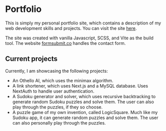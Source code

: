 # Portfolio

This is simply my personal portfolio site, which contains a description of my web development skills and projects. You can visit the site [here](https://ryan-groch.github.io/portfolio/).

The site was created with vanilla Javascript, SCSS, and Vite as the build tool. The website [formsubmit.co](https://formsubmit.co/) handles the contact form.

## Current projects

Currently, I am showcasing the following projects:

- An Othello AI, which uses the minimax algorithm.
- A link shortener, which uses Next.js and a MySQL database. Uses NextAuth to handle user authentication.
- A Sudoku generator and solver, which uses recursive backtracking to generate random Sudoku puzzles and solve them. The user can also play through the puzzles, if they so choose.
- A puzzle game of my own invention, called LogicSquare. Much like my Sudoku app, it can generate random puzzles and solve them. The user can also personally play through the puzzles.
